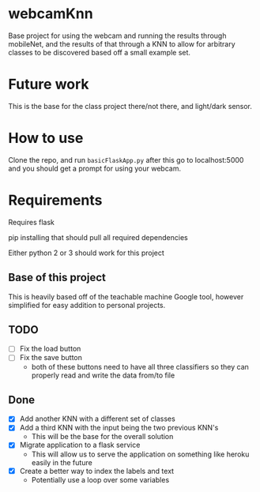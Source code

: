# webcamKnn

Base project for using the webcam and running the results through mobileNet, and the results of that through a KNN to allow for arbitrary classes to be discovered based off a small example set.

# Future work

This is the base for the class project there/not there, and light/dark sensor.

# How to use

Clone the repo, and run `basicFlaskApp.py`
after this go to localhost:5000 and you should get a prompt for using your webcam.

# Requirements

Requires flask

pip installing that should pull all required dependencies 

Either python 2 or 3 should work for this project

## Base of this project

This is heavily based off of the teachable machine Google tool, however simplified for easy addition to personal projects.


## TODO

- [ ] Fix the load button
- [ ] Fix the save button
  - both of these buttons need to have all three classifiers so they can properly read and write the data from/to file

## Done

- [x] Add another KNN with a different set of classes
- [x] Add a third KNN with the input being the two previous KNN's
  - This will be the base for the overall solution
- [x] Migrate application to a flask service
  - This will allow us to serve the application on something like heroku easily in the future
- [x] Create a better way to index the labels and text
  - Potentially use a loop over some variables
